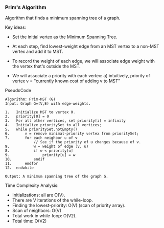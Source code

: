 ### Prim's Algorithm

Algorithm that finds a minimum spanning tree of a graph.

Key ideas:

- Set the initial vertex as the Minimum Spanning Tree.

- At each step, find lowest-weight edge from an MST vertex to a non-MST vertex and add it to MST.

- To record the weight of each edge, we will associate edge weight with the vertex that's outside the MST.

- We will associate a priority with each vertex:
  a) intuitively, priority of vertex v = "currently known cost of adding v to MST"

PseudoCode

```
Algorithm: Prim-MST (G)
Input: Graph G=(V,E) with edge-weights.

1.   Initialize MST to vertex 0.
2.   priority[0] = 0
3.   For all other vertices, set priority[i] = infinity
4.   Initialize prioritySet to all vertices;
5.   while prioritySet.notEmpty()
6.       v = remove minimal-priority vertex from prioritySet;
7.       for each neighbor u of v
             // See if the priority of u changes because of v.
9.           w = weight of edge (v, u)
8.           if w < priority[u]
9.               priority[u] = w
10.          endif
11.      endfor
12.  endwhile

Output: A minimum spanning tree of the graph G.
```

Time Complexity Analysis:

- Initializations: all are O(V).
- There are V iterations of the while-loop.
- Finding the lowest-priority: O(V) (scan of priority array).
- Scan of neighbors: O(V)
- Total work in while-loop: O(V2).
- Total time: O(V2)
